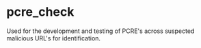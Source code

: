 # pcre_check
Used for the development and testing of PCRE's across suspected malicious URL's for identification.
